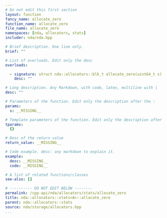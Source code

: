 ```yaml
---
# Do not edit this first section
layout: function
fancy_name: allocate_zero
function_name: allocate_zero
file_name: allocate_zero
namespaces: [nda, allocators, stats]
includer: nda/nda.hpp

# Brief description. One line only.
brief: ""

# List of overloads. Edit only the desc
overloads:

  - signature: struct nda::allocators::blk_t allocate_zero(uint64_t s)
    desc: ""

# Long description. Any Markdown, with code, latex, multiline with |
desc: ""

# Parameters of the function. Edit only the description after the :
params:
  s: __MISSING__

# Template parameters of the function. Edit only the description after the :
tparams:
  {}

# Desc of the return value
return_value: __MISSING__

# Code example. desc: any markdown to explain it.
example:
  desc: __MISSING__
  code: __MISSING__

# A list of related functions/classes
see-also: []

# ---------- DO NOT EDIT BELOW --------
permalink: /cpp-api/nda/allocators/stats/allocate_zero
title: nda::allocators::stats<A>::allocate_zero
parent: nda::allocators::stats
source: nda/storage/allocators.hpp
...
```


